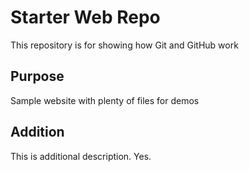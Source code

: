 # Starter Web Repo

This repository is for showing how Git and GitHub work

## Purpose

Sample website with plenty of files for demos

## Addition 

This is additional description. 
Yes. 
